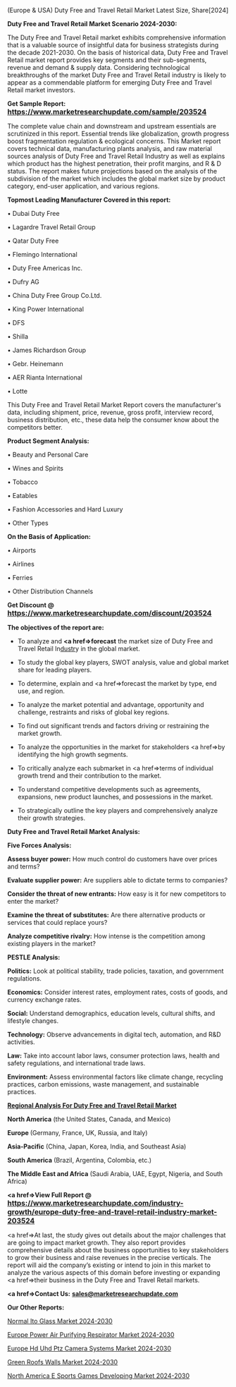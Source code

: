 (Europe & USA) Duty Free and Travel Retail Market Latest Size, Share[2024]

<strong>Duty Free and Travel Retail Market Scenario 2024-2030:</strong>

The Duty Free and Travel Retail market exhibits comprehensive information that is a valuable source of insightful data for business strategists during the decade 2021-2030. On the basis of historical data, Duty Free and Travel Retail market report provides key segments and their sub-segments, revenue and demand &amp; supply data. Considering technological breakthroughs of the market Duty Free and Travel Retail industry is likely to appear as a commendable platform for emerging Duty Free and Travel Retail market investors.

<strong>Get Sample Report: <a href=https://www.marketresearchupdate.com/sample/203524><font size=3 color=#0000ff>https://www.marketresearchupdate.com/sample/203524</font></a></strong>

The complete value chain and downstream and upstream essentials are scrutinized in this report. Essential trends like globalization, growth progress boost fragmentation regulation &amp; ecological concerns. This Market report covers technical data, manufacturing plants analysis, and raw material sources analysis of Duty Free and Travel Retail Industry as well as explains which product has the highest penetration, their profit margins, and R & D status. The report makes future projections based on the analysis of the subdivision of the market which includes the global market size by product category, end-user application, and various regions.

<strong>Topmost Leading Manufacturer Covered in this report:</strong>

• Dubai Duty Free

• Lagardre Travel Retail Group

• Qatar Duty Free

• Flemingo International

• Duty Free Americas Inc.

• Dufry AG

• China Duty Free Group Co.Ltd.

• King Power International

• DFS

• Shilla

• James Richardson Group

• Gebr. Heinemann

• AER Rianta International

• Lotte

This Duty Free and Travel Retail Market Report covers the manufacturer's data, including shipment, price, revenue, gross profit, interview record, business distribution, etc., these data help the consumer know about the competitors better.

<strong>Product Segment Analysis: </strong>

• Beauty and Personal Care

• Wines and Spirits

• Tobacco

• Eatables

• Fashion Accessories and Hard Luxury

• Other Types

<strong>On the Basis of Application:</strong>

• Airports

• Airlines

• Ferries

• Other Distribution Channels

<strong>Get Discount @ <a href=https://www.marketresearchupdate.com/discount/203524><font size=3 color=#0000ff>https://www.marketresearchupdate.com/discount/203524</font></a></strong>

<strong><b>The objectives of the report are:</b></strong>

- To analyze and <strong><a href=><strong>forecast</strong></a></strong> the market size of Duty Free and Travel Retail In<a href=ASDF991299>dustr</a>y in the global market.

- To study the global key players, SWOT analysis, value and global market share for leading players.

- To determine, explain and <a href=>forecast</a> the market by type, end use, and region.

- To analyze the market potential and advantage, opportunity and challenge, restraints and risks of global key regions.

- To find out significant trends and factors driving or restraining the market growth.

- To analyze the opportunities in the market for stakeholders <a href=>by</a> identifying the high growth segments.

- To critically analyze each submarket in <a href=>terms</a> of individual growth trend and their contribution to the market.

- To understand competitive developments such as agreements, expansions, new product launches, and possessions in the market.

- To strategically outline the key players and comprehensively analyze their growth strategies.

<strong>Duty Free and Travel Retail Market Analysis:</strong>

<strong>Five Forces Analysis:</strong>

<strong>Assess buyer power:</strong> How much control do customers have over prices and terms?

<strong>Evaluate supplier power:</strong> Are suppliers able to dictate terms to companies?

<strong>Consider the threat of new entrants:</strong> How easy is it for new competitors to enter the market?

<strong>Examine the threat of substitutes:</strong> Are there alternative products or services that could replace yours?

<strong>Analyze competitive rivalry:</strong> How intense is the competition among existing players in the market?

<strong>PESTLE Analysis:</strong>

<strong>Politics:</strong> Look at political stability, trade policies, taxation, and government regulations.

<strong>Economics:</strong> Consider interest rates, employment rates, costs of goods, and currency exchange rates.

<strong>Social:</strong> Understand demographics, education levels, cultural shifts, and lifestyle changes.

<strong>Technology:</strong> Observe advancements in digital tech, automation, and R&D activities.

<strong>Law:</strong> Take into account labor laws, consumer protection laws, health and safety regulations, and international trade laws.

<strong>Environment:</strong> Assess environmental factors like climate change, recycling practices, carbon emissions, waste management, and sustainable practices.

<strong><u><b>Regional Analysis For Duty Free and Travel Retail Market</b></u></strong>

<strong><b>North America</b></strong> (the United States, Canada, and Mexico)

<strong><b>Europe </b></strong>(Germany, France, UK, Russia, and Italy)

<strong><b>Asia-Pacific</b></strong> (China, Japan, Korea, India, and Southeast Asia)

<strong><b>South America</b></strong> (Brazil, Argentina, Colombia, etc.)

<strong><b>The Middle East and Africa</b></strong> (Saudi Arabia, UAE, Egypt, Nigeria, and South Africa)

<strong><a href=>View Full Report</a> @ <a href=https://www.marketresearchupdate.com/industry-growth/europe-duty-free-and-travel-retail-industry-market-203524><font size=3 color=#0000ff>https://www.marketresearchupdate.com/industry-growth/europe-duty-free-and-travel-retail-industry-market-203524</font></a></strong>

<a href=>At last,</a> the study gives out details about the major challenges that are going to impact market growth. They also report provides comprehensive details about the business opportunities to key stakeholders to grow their business and raise revenues in the precise verticals. The report will aid the company’s existing or intend to join in this market to analyze the various aspects of this domain before investing or expanding <a href=>their</a> business in the Duty Free and Travel Retail markets.

<strong><a href=>Contact Us:</a></strong>
<strong>sales@marketresearchupdate.com</strong>

<strong>Our Other Reports:</strong>

<a href=https://www.linkedin.com/pulse/normal-ito-glass-market-trends-2023-key-takeaways>Normal Ito Glass Market 2024-2030</a>

<a href=https://www.linkedin.com/pulse/europe-power-air-purifying-respirator-market-size-exclusive>Europe Power Air Purifying Respirator Market 2024-2030</a>

<a href=https://www.linkedin.com/pulse/europe-hd-uhd-ptz-camera-systems-market>Europe Hd Uhd Ptz Camera Systems Market 2024-2030</a>

<a href=https://www.linkedin.com/pulse/green-roofs-walls-market-2023-2029-emerging-n8ikf/>Green Roofs Walls Market 2024-2030</a>

<a href=https://www.linkedin.com/pulse/north-america-e-sports-games-developing-market-vl6cf/>North America E Sports Games Developing Market 2024-2030</a>

